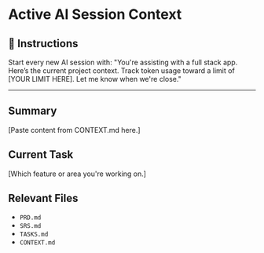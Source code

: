 # Active AI Session Context

## 🔁 Instructions
Start every new AI session with:
"You're assisting with a full stack app. Here’s the current project context. Track token usage toward a limit of [YOUR LIMIT HERE]. Let me know when we're close."

---

## Summary
[Paste content from CONTEXT.md here.]

## Current Task
[Which feature or area you're working on.]

## Relevant Files
- `PRD.md`
- `SRS.md`
- `TASKS.md`
- `CONTEXT.md`